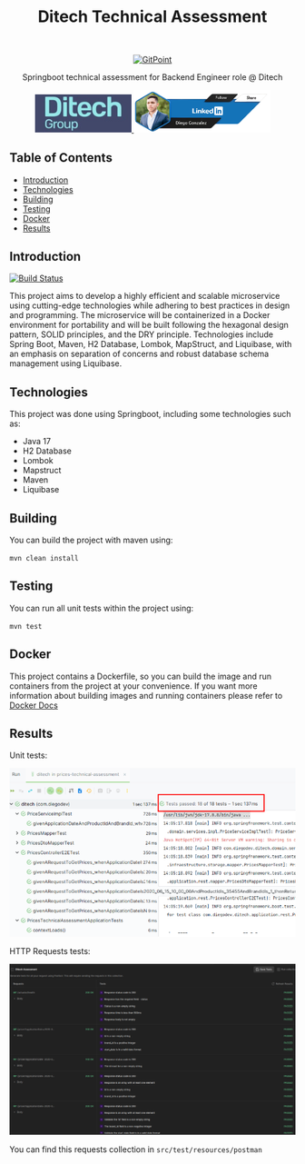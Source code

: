 <h1 align="center"> Ditech Technical Assessment </h1> <br>
<p align="center">
  <a href="https://gitpoint.co/">
    <img alt="GitPoint" title="GitPoint" src="https://cdn.freebiesupply.com/logos/thumbs/2x/spring-3-logo.png" width="450">
  </a>
</p>

<p align="center">
  Springboot technical assessment for Backend Engineer role @ Ditech
</p>

<p align="center">
  <a href="http://it.ditech.es/">
    <img alt="Ditech Group" title="Ditech Group" src="assets/images/ditech_logo.jpeg" width="170">
  </a>

  <a href="https://www.linkedin.com/in/diego-andres-gonzalez-marrugo/">
    <img alt="Linkedin" title="Diego Gonzalez" src="assets/images/personal_linkedin_badge.png" width="240">
  </a>
</p>

<!-- START doctoc generated TOC please keep comment here to allow auto update -->
<!-- DON'T EDIT THIS SECTION, INSTEAD RE-RUN doctoc TO UPDATE -->

## Table of Contents

- [Introduction](#introduction)
- [Technologies](#features)
- [Building](#feedback)
- [Testing](#contributors)
- [Docker](#build-process)
- [Results](#backers-)

<!-- END doctoc generated TOC please keep comment here to allow auto update -->

## Introduction

[![Build Status](https://github.com/dgonzalez211/prices-technical-assessment/actions/workflows/maven.yml/badge.svg)](https://travis-ci.org/gitpoint/git-point)

This project aims to develop a highly efficient and scalable microservice using cutting-edge technologies
while adhering to best practices in design and programming. The microservice will be containerized in a Docker
environment for portability and will be built following the hexagonal design pattern, SOLID principles,
and the DRY principle. Technologies include Spring Boot, Maven, H2 Database, Lombok, MapStruct,
and Liquibase, with an emphasis on separation of concerns and robust database schema management using Liquibase.


## Technologies

This project was done using Springboot, including some technologies such as:

* Java 17
* H2 Database
* Lombok
* Mapstruct
* Maven
* Liquibase

## Building

You can build the project with maven using:

`mvn clean install`

## Testing

You can run all unit tests within the project using:

`mvn test`

## Docker

This project contains a Dockerfile, so you can build the image and run containers from the project at your convenience.
If you want more information about building images and running containers please refer to [Docker Docs](https://docs.docker.com/)


## Results

Unit tests:


<p align="center">
  <a href="https://www.linkedin.com/in/diego-andres-gonzalez-marrugo/">
    <img alt="Linkedin" title="Diego Gonzalez" src="assets/images/unit_tests.png">
  </a>
</p>


HTTP Requests tests:
<p align="center">
  <a href="https://www.linkedin.com/in/diego-andres-gonzalez-marrugo/">
    <img alt="Linkedin" title="Diego Gonzalez" src="assets/images/postman_tests.png">
  </a>
</p>

You can find this requests collection in `src/test/resources/postman`

